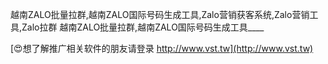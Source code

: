 越南ZALO批量拉群,越南ZALO国际号码生成工具,Zalo营销获客系统,Zalo营销工具,Zalo拉群
越南ZALO批量拉群,越南ZALO国际号码生成工具____

[😍想了解推广相关软件的朋友请登录 http://www.vst.tw](http://www.vst.tw)



